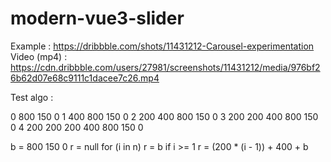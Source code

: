# modern-vue3-slider

Example : https://dribbble.com/shots/11431212-Carousel-experimentation <br>
Video (mp4) : https://cdn.dribbble.com/users/27981/screenshots/11431212/media/976bf26b62d07e68c9111c1dacee7c26.mp4

Test algo :  

0   800 150 0
1   400 800 150 0
2   200 400 800 150 0
3   200 200 400 800 150 0
4   200 200 200 400 800 150 0

b = 800 150 0
r = null
for (i in n)
    r = b
    if i >= 1
        r = (200 * (i - 1)) + 400 + b
